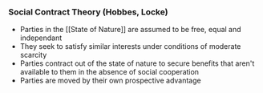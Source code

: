 ### Social Contract Theory (Hobbes, Locke)
-  Parties in the [[State of Nature]] are assumed to be free, equal and independant
-  They seek to satisfy similar interests under conditions of moderate scarcity
-  Parties contract out of the state of nature to secure benefits that aren't available to them in the absence of social cooperation
-  Parties are moved by their own prospective advantage
